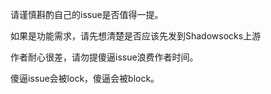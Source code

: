 请谨慎斟酌自己的issue是否值得一提。

如果是功能需求，请先想清楚是否应该先发到Shadowsocks上游

作者耐心很差，请勿提傻逼issue浪费作者时间。

傻逼issue会被lock，傻逼会被block。
